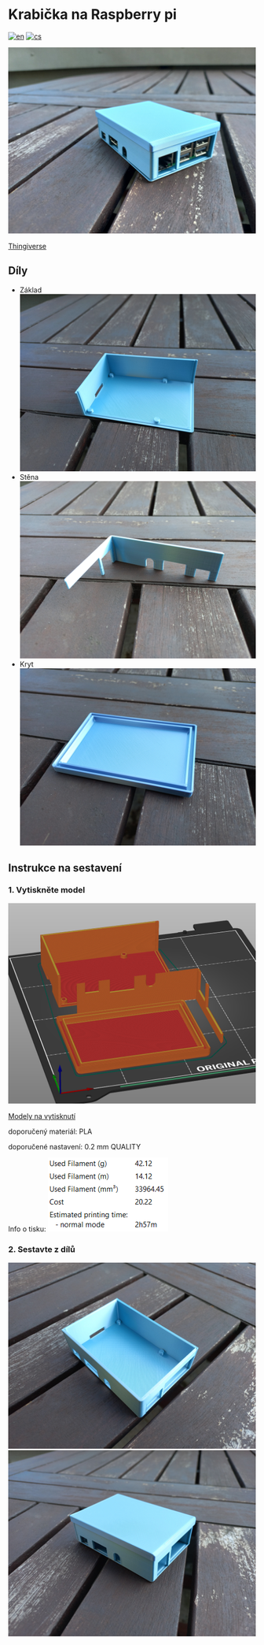 <!-- [![Review Assignment Due Date](https://classroom.github.com/assets/deadline-readme-button-24ddc0f5d75046c5622901739e7c5dd533143b0c8e959d652212380cedb1ea36.svg)](https://classroom.github.com/a/V-0A61vX) -->
# Krabička na Raspberry pi
[![en](https://img.shields.io/badge/lang-en-blue.svg)](./README.md) [![cs](https://img.shields.io/badge/lang-cs-red.svg)](./README.cs.md)

![foto](./images/complete.jpg)

[Thingiverse](https://www.thingiverse.com/)
## Díly
 - Základ ![foto](./images/base.jpg)
 - Stěna ![foto](./images/side.jpg)
 - Kryt ![foto](./images/top.jpg)

## Instrukce na sestavení
### 1. Vytiskněte model
 ![foto](./images/Screenshot_slicer.png)
 
 [Modely na vytisknutí](./print)

 doporučený materiál: PLA
  
 doporučené nastavení: 0.2 mm QUALITY
 
 Info o tisku:
 ![foto](./images/Screenshot_slice_info.png)

### 2. Sestavte z dílů
![foto](./images/2.jpg)
![foto](./images/3.jpg)
